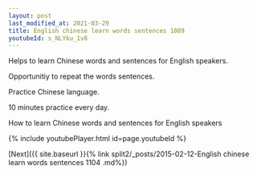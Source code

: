 ```yaml
---
layout: post
last_modified_at: 2021-03-29
title: English chinese learn words sentences 1089 
youtubeId: s_NLYku_1v8
---
```

 
 
Helps to learn Chinese words and sentences for English speakers.

Opportunitiy to repeat the words sentences. 

Practice Chinese language. 
 
10 minutes practice every day. 
 
How to learn Chinese words and sentences for English speakers 
 
{% include youtubePlayer.html id=page.youtubeId %}
 
 
[Next]({{ site.baseurl }}{% link  split2/_posts/2015-02-12-English chinese learn words sentences 1104 .md%})
 
